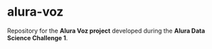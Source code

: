 # alura-voz
Repository for the **Alura Voz project** developed during the **Alura Data Science Challenge 1**.
